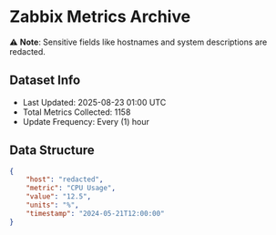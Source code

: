 # Zabbix Metrics Archive

⚠️ **Note**: Sensitive fields like hostnames and system descriptions are redacted.

## Dataset Info
- Last Updated: 2025-08-23 01:00 UTC
- Total Metrics Collected: 1158
- Update Frequency: Every (1) hour

## Data Structure
```json
{
    "host": "redacted",
    "metric": "CPU Usage",
    "value": "12.5",
    "units": "%",
    "timestamp": "2024-05-21T12:00:00"
}
```
